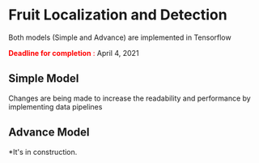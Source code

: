 # Fruit Localization and Detection
Both models (Simple and Advance) are implemented in Tensorflow

<span style="color:red">**Deadline for completion** :</span>
April 4, 2021

## Simple Model

Changes are being made to increase the readability and performance by implementing data pipelines

## Advance Model

*It's in construction.
